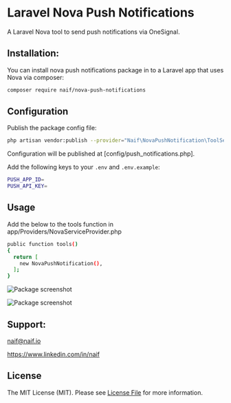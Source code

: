 # Laravel Nova Push Notifications
A Laravel Nova tool to send push notifications via OneSignal.

## Installation:
You can install nova push notifications package in to a Laravel app that uses Nova via composer:
```bash
composer require naif/nova-push-notifications
```

## Configuration
Publish the package config file:
```bash
php artisan vendor:publish --provider="Naif\NovaPushNotification\ToolServiceProvider"
```

Configuration will be published at [config/push_notifications.php].


Add the following keys to your `.env` and `.env.example`:
```bash
PUSH_APP_ID=
PUSH_API_KEY=
```

## Usage
Add the below to the tools function in app/Providers/NovaServiceProvider.php

```bash
public function tools()
{
  return [
    new NovaPushNotification(),
  ];
}
```

![Package screenshot](https://raw.githubusercontent.com/naifalshaye/nova-push-notifications/master/screenshots/screen1.png)

![Package screenshot](https://raw.githubusercontent.com/naifalshaye/nova-push-notifications/master/screenshots/screen2.png)


## Support:
naif@naif.io

https://www.linkedin.com/in/naif

## License
The MIT License (MIT). Please see [License File](LICENSE.md) for more information.
